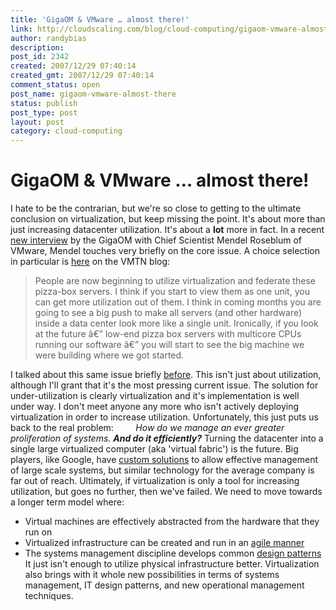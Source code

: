 ```yaml
---
title: 'GigaOM & VMware … almost there!'
link: http://cloudscaling.com/blog/cloud-computing/gigaom-vmware-almost-there/
author: randybias
description: 
post_id: 2342
created: 2007/12/29 07:40:14
created_gmt: 2007/12/29 07:40:14
comment_status: open
post_name: gigaom-vmware-almost-there
status: publish
post_type: post
layout: post
category: cloud-computing
---
```


# GigaOM & VMware … almost there!

I hate to be the contrarian, but we're so close to getting to the ultimate conclusion on virtualization, but keep missing the point. It's about more than just increasing datacenter utilization. It's about a **lot** more in fact. In a recent [new interview](http://gigaom.com/2007/12/26/vmware-mendel-roseblum-interview/) by the GigaOM with Chief Scientist Mendel Roseblum of VMware, Mendel touches very briefly on the core issue. A choice selection in particular is [here](http://blogs.vmware.com/vmtn/2007/12/gigaom-intervie.html) on the VMTN blog: 

> People are now beginning to utilize virtualization and federate these pizza-box servers. I think if you start to view them as one unit, you can get more utilization out of them. I think in coming months you are going to see a big push to make all servers (and other hardware) inside a data center look more like a single unit. Ironically, if you look at the future â€” low-end pizza box servers with multicore CPUs running our software â€” you will start to see the big machine we were building where we got started. 

I talked about this same issue briefly [ before](http://neotactics.com/blog/technology/gigaoms-pizza-boxes-need-new-toppings/). This isn't just about utilization, although I'll grant that it's the most pressing current issue. The solution for under-utilization is clearly virtualization and it's implementation is well under way. I don't meet anyone any more who isn't actively deploying virtualization in order to increase utilization. Unfortunately, this just puts us back to the real problem:         _How do we manage an ever greater proliferation of systems. **And do it efficiently?**_ Turning the datacenter into a single large virtualized computer (aka 'virtual fabric') is the future. Big players, like Google, have [custom solutions](http://en.wikipedia.org/wiki/Google_File_System) to allow effective management of large scale systems, but similar technology for the average company is far out of reach. Ultimately, if virtualization is only a tool for increasing utilization, but goes no further, then we've failed. We need to move towards a longer term model where: 

  * Virtual machines are effectively abstracted from the hardware that they run on 
  * Virtualized infrastructure can be created and run in an [agile manner](http://www.cloudscale.net/2007/7/31/agile-it-environments)
  * The systems management discipline develops common [design patterns](http://en.wikipedia.org/wiki/Design_patterns) It just isn't enough to utilize physical infrastructure better. Virtualization also brings with it whole new possibilities in terms of systems management, IT design patterns, and new operational management techniques.